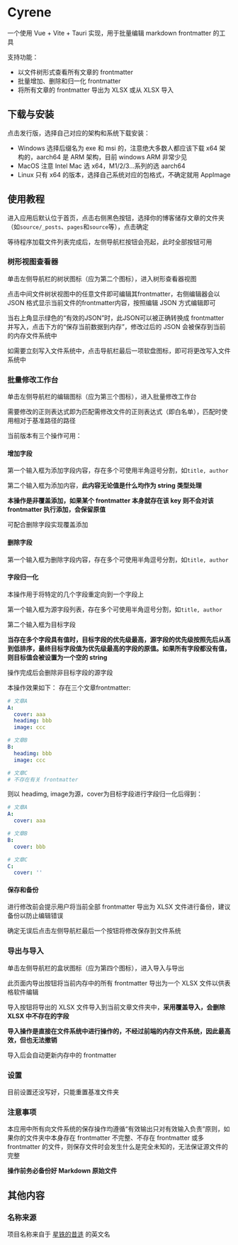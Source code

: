 # Cyrene

一个使用 Vue + Vite + Tauri 实现，用于批量编辑 markdown frontmatter 的工具

支持功能：

- 以文件树形式查看所有文章的 frontmatter
- 批量增加、删除和归一化 frontmatter
- 将所有文章的 frontmatter 导出为 XLSX 或从 XLSX 导入

## 下载与安装

点击发行版，选择自己对应的架构和系统下载安装：

- Windows 选择后缀名为 exe 和 msi 的，注意绝大多数人都应该下载 x64 架构的，aarch64 是 ARM 架构，目前 windows ARM 非常少见
- MacOS 注意 Intel Mac 选 x64，M1/2/3...系列的选 aarch64
- Linux 只有 x64 的版本，选择自己系统对应的包格式，不确定就用 AppImage

## 使用教程

进入应用后默认位于首页，点击右侧黑色按钮，选择你的博客储存文章的文件夹（如`source/_posts`、`pages`和`source`等），点击确定

等待程序加载文件列表完成后，左侧导航栏按钮会亮起，此时全部按钮可用

### 树形视图查看器

单击左侧导航栏的树状图标（应为第二个图标），进入树形查看器视图

点击中间文件树状视图中的任意文件即可编辑其frontmatter，右侧编辑器会以 JSON 格式显示当前文件的frontmatter内容，按照编辑 JSON 方式编辑即可

当右上角显示绿色的“有效的JSON”时，此JSON可以被正确转换成 frontmatter 并写入，点击下方的“保存当前数据到内存”，修改过后的 JSON 会被保存到当前的内存文件系统中

如需要立刻写入文件系统中，点击导航栏最后一项软盘图标，即可将更改写入文件系统中

### 批量修改工作台

单击左侧导航栏的编辑图标（应为第三个图标），进入批量修改工作台

需要修改的正则表达式即为匹配需修改文件的正则表达式（即白名单），匹配时使用相对于基准路径的路径

当前版本有三个操作可用：

#### 增加字段

第一个输入框为添加字段内容，存在多个可使用半角逗号分割，如`title, author`

第二个输入框为添加内容，**此内容无论值是什么均作为 string 类型处理**

**本操作是非覆盖添加，如果某个 frontmatter 本身就存在该 key 则不会对该 frontmatter 执行添加，会保留原值**

可配合删除字段实现覆盖添加

#### 删除字段

第一个输入框为删除字段内容，存在多个可使用半角逗号分割，如`title, author`

#### 字段归一化

本操作用于将特定的几个字段重定向到一个字段上

第一个输入框为源字段列表，存在多个可使用半角逗号分割，如`title, author`

第二个输入框为目标字段

**当存在多个字段具有值时，目标字段的优先级最高，源字段的优先级按照先后从高到低排序，最终目标字段值为优先级最高的字段的原值。如果所有字段都没有值，则目标值会被设置为一个空的 string**

操作完成后会删除非目标字段的源字段

本操作效果如下：
存在三个文章frontmatter:

```yaml
# 文章A
A:
  cover: aaa
  headimg: bbb
  image: ccc

# 文章B
B:
  headimg: bbb
  image: ccc

# 文章C
# 不存在有关 frontmatter
```

则以 headimg, image为源，cover为目标字段进行字段归一化后得到：

```yaml
# 文章A
A:
  cover: aaa

# 文章B
B:
  cover: bbb

# 文章C
C:
  cover: ''
```

#### 保存和备份

进行修改前会提示用户将当前全部 frontmatter 导出为 XLSX 文件进行备份，建议备份以防止编辑错误

确定无误后点击左侧导航栏最后一个按钮将修改保存到文件系统

### 导出与导入

单击左侧导航栏的盒状图标（应为第四个图标），进入导入与导出

此页面内导出按钮将当前内存中的所有 frontmatter 导出为一个 XLSX 文件以供表格软件编辑

导入按钮将导出的 XLSX 文件导入到当前文章文件夹中，**采用覆盖导入，会删除 XLSX 中不存在的字段**

**导入操作是直接在文件系统中进行操作的，不经过前端的内存文件系统，因此最高效，但也无法撤销**

导入后会自动更新内存中的 frontmatter

### 设置

目前设置还没写好，只能重置基准文件夹

### 注意事项

本应用中所有向文件系统的保存操作均遵循“有效输出只对有效输入负责”原则，如果你的文件夹中本身存在 frontmatter 不完整、不存在 frontmatter 或多 frontmatter 的文件，则保存文件时会发生什么是完全未知的，无法保证源文件的完整

**操作前务必备份好 Markdown 原始文件**

## 其他内容

### 名称来源

项目名称来自于 [星铁的昔涟](https://wiki.biligame.com/sr/%E6%98%94%E6%B6%9F) 的英文名
